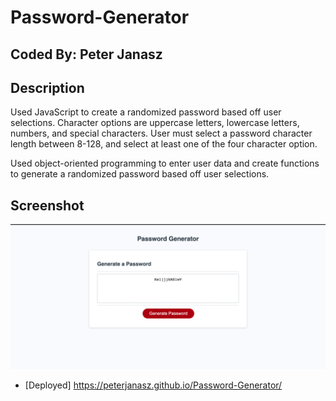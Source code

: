 # Password-Generator

## Coded By: Peter Janasz

## Description
Used JavaScript to create a randomized password based off user selections. Character options are uppercase letters, lowercase letters, numbers, and special characters. User must select a password character length between 8-128, and select at least one of the four character option. 

Used object-oriented programming to enter user data and create functions to generate a randomized password based off user selections. 

## Screenshot

![Screenshot of website](assets/images/../../Assets/Screenshot%202023-07-05%20at%2012.23.00%20PM.png)

 - [Deployed] https://peterjanasz.github.io/Password-Generator/
